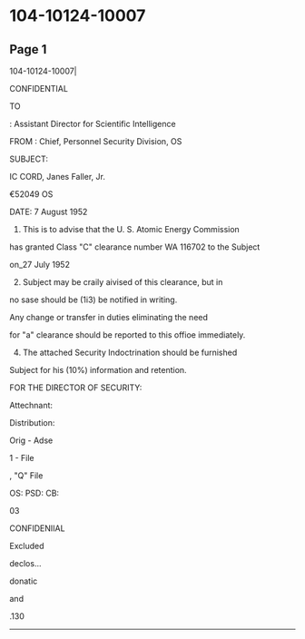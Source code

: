 # 104-10124-10007

## Page 1

104-10124-10007|

CONFIDENTIAL

TO

: Assistant Director for Scientific Intelligence

FROM : Chief, Personnel Security Division, OS

SUBJECT:

IC CORD, Janes Faller, Jr.

€52049 OS

DATE: 7 August 1952

1. This is to advise that the U. S. Atomic Energy Commission

has granted Class "C" clearance number WA 116702 to the Subject

on_27 July 1952

2. Subject may be craily aivised of this clearance, but in

no sase should be (1i3) be notified in writing.

Any change or transfer in duties eliminating the need

for "a" clearance should be reported to this offioe immediately.

4. The attached Security Indoctrination should be furnished

Subject for his (10%) information and retention.

FOR THE DIRECTOR OF SECURITY:

Attechnant:

Distribution:

Orig - Adse

1 - File

, "Q" File

OS: PSD: CB:

03

CONFIDENIIAL

Excluded

declos...

donatic

and

.130

---

